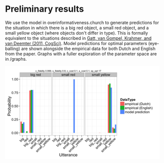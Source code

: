 # Preliminary results 

We use the model in overinformativeness.church to generate predictions for the situation in which there is a big red object, a small red object, and a small yellow object (where objects don't differ in type). This is formally equivalent to the situations described in [Gatt, van Gompel, Krahmer, and van Deemter (2011, CogSci)](http://staff.um.edu.mt/albert.gatt/pubs/precogsci2011.pdf). Model predictions for optimal parameters (eye-balling) are shown alongside the empirical data for both Dutch and English from the paper. Graphs with a fuller exploration of the parameter space are in /graphs.


![Plot of model predicted speaker probabilities for situation described in Gatt et al 2011](/models/results/graphs/model.vs.empirical.jpg "Model vs empirical")



